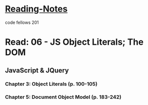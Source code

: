 # [Reading-Notes](https://alsosteve.github.io/reading-notes/)
code fellows 201

# Read: 06 - JS Object Literals; The DOM

## JavaScript & JQuery

### Chapter 3: Object Literals (p. 100-105)

### Chapter 5: Document Object Model (p. 183-242)